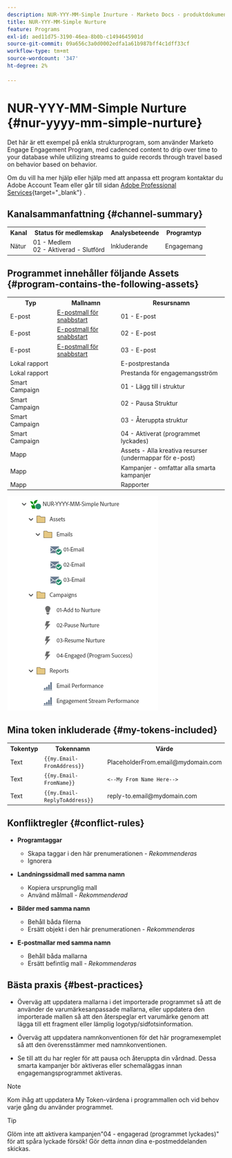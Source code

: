 ```yaml
---
description: NUR-YYY-MM-Simple Inurture - Marketo Docs - produktdokumentation
title: NUR-YYY-MM-Simple Nurture
feature: Programs
exl-id: aed11d75-3190-46ea-8b0b-c1494645901d
source-git-commit: 09a656c3a0d0002edfa1a61b987bff4c1dff33cf
workflow-type: tm+mt
source-wordcount: '347'
ht-degree: 2%

---
```


# NUR-YYY-MM-Simple Nurture {#nur-yyyy-mm-simple-nurture}

Det här är ett exempel på enkla strukturprogram, som använder Marketo Engage Engagement Program, med cadenced content to drip over time to your database while utilizing streams to guide records through travel based on behavior based on behavior.

Om du vill ha mer hjälp eller hjälp med att anpassa ett program kontaktar du Adobe Account Team eller går till sidan [Adobe Professional Services](https://business.adobe.com/se/customers/consulting-services/main.html){target="_blank"} .

## Kanalsammanfattning {#channel-summary}

<table style="table-layout:auto">
 <tbody>
  <tr>
   <th>Kanal</th>
   <th>Status för medlemskap</th>
   <th>Analysbeteende</th>
   <th>Programtyp</th>
  </tr>
  <tr>
   <td>Nätur</td>
   <td>01 - Medlem
<br/>02 - Aktiverad - Slutförd</td>
   <td>Inkluderande</td>
   <td>Engagemang</td>
  </tr>
 </tbody>
</table>

## Programmet innehåller följande Assets {#program-contains-the-following-assets}

<table style="table-layout:auto">
 <tbody>
  <tr>
   <th>Typ</th>
   <th>Mallnamn</th>
   <th>Resursnamn</th>
  </tr>
  <tr>
   <td>E-post</td>
   <td><a href="/help/marketo/product-docs/core-marketo-concepts/programs/program-library/quick-start-email-template.md" target="_blank">E-postmall för snabbstart</a></td>
   <td>01 - E-post</td>
  </tr>
   <tr>
   <td>E-post</td>
   <td><a href="/help/marketo/product-docs/core-marketo-concepts/programs/program-library/quick-start-email-template.md" target="_blank">E-postmall för snabbstart</a></td>
   <td>02 - E-post</td>
  </tr>
   <tr>
   <td>E-post</td>
   <td><a href="/help/marketo/product-docs/core-marketo-concepts/programs/program-library/quick-start-email-template.md" target="_blank">E-postmall för snabbstart</a></td>
   <td>03 - E-post</td>
  </tr>
  <tr>
   <td>Lokal rapport</td>
   <td> </td>
   <td>E-postprestanda</td>
  </tr>
  <tr>
   <td>Lokal rapport</td>
   <td> </td>
   <td>Prestanda för engagemangsström</td>
  </tr>
  <tr>
  <tr>
   <td>Smart Campaign</td>
   <td> </td>
   <td>01 - Lägg till i struktur</td>
  </tr>
  <tr>
   <td>Smart Campaign</td>
   <td> </td>
   <td>02 - Pausa Struktur</td>
  </tr>
  <tr>
   <td>Smart Campaign</td>
   <td> </td>
   <td>03 - Återuppta struktur</td>
  </tr>
  <tr>
   <td>Smart Campaign</td>
   <td> </td>
   <td>04 - Aktiverat (programmet lyckades)</td>
  </tr>
  <tr>
   <td>Mapp</td>
   <td> </td>
   <td>Assets - Alla kreativa resurser
   <br/>(undermappar för e-post)</td>
  </tr>
  <tr>
   <td>Mapp</td>
   <td> </td>
   <td>Kampanjer - omfattar alla smarta kampanjer</td>
  </tr>
  <tr>
   <td>Mapp</td>
   <td> </td>
   <td>Rapporter</td>
  </tr>
 </tbody>
</table>

![](assets/nur-yyyy-mm-simple-nurture-1.png)

## Mina token inkluderade {#my-tokens-included}

<table style="table-layout:auto">
 <tbody>
  <tr>
   <th>Tokentyp</th>
   <th>Tokennamn</th>
   <th>Värde</th>
  </tr>
  <tr>
   <td>Text</td>
   <td><code>{{my.Email-FromAddress}}</code></td>
   <td>PlaceholderFrom.email@mydomain.com</td>
  </tr>
  <tr>
   <td>Text</td>
   <td><code>{{my.Email-FromName}}</code></td>
   <td><code><--My From Name Here--></code></td>
  </tr>
  <tr>
   <td>Text</td>
   <td><code>{{my.Email-ReplyToAddress}}</code></td>
   <td>reply-to.email@mydomain.com</td>
  </tr>
 </tbody>
</table>

## Konfliktregler {#conflict-rules}

* **Programtaggar**
   * Skapa taggar i den här prenumerationen - _Rekommenderas_
   * Ignorera

* **Landningssidmall med samma namn**
   * Kopiera ursprunglig mall
   * Använd målmall - _Rekommenderad_

* **Bilder med samma namn**
   * Behåll båda filerna
   * Ersätt objekt i den här prenumerationen - _Rekommenderas_

* **E-postmallar med samma namn**
   * Behåll båda mallarna
   * Ersätt befintlig mall - _Rekommenderas_

## Bästa praxis {#best-practices}

* Överväg att uppdatera mallarna i det importerade programmet så att de använder de varumärkesanpassade mallarna, eller uppdatera den importerade mallen så att den återspeglar ert varumärke genom att lägga till ett fragment eller lämplig logotyp/sidfotsinformation.

* Överväg att uppdatera namnkonventionen för det här programexemplet så att den överensstämmer med namnkonventionen.

* Se till att du har regler för att pausa och återuppta din vårdnad. Dessa smarta kampanjer bör aktiveras eller schemaläggas innan engagemangsprogrammet aktiveras.

>[!NOTE]
>
>Kom ihåg att uppdatera My Token-värdena i programmallen och vid behov varje gång du använder programmet.

>[!TIP]
>
>Glöm inte att aktivera kampanjen&quot;04 - engagerad (programmet lyckades)&quot; för att spåra lyckade försök! Gör detta _innan_ dina e-postmeddelanden skickas.
